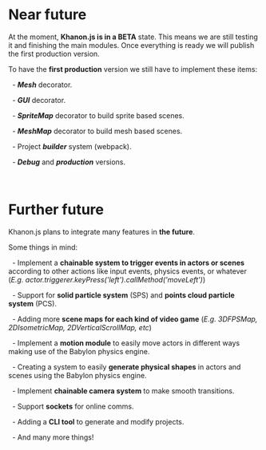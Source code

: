 # Near future

At the moment, **Khanon.js is in a BETA** state. This means we are still testing it and finishing the main modules. Once everything is ready we will publish the first production version.

To have the **first production** version we still have to implement these items:

&nbsp;
    - ***Mesh*** decorator.

&nbsp;
    - ***GUI*** decorator.

&nbsp;
    - ***SpriteMap*** decorator to build sprite based scenes.

&nbsp;
    - ***MeshMap*** decorator to build mesh based scenes.

&nbsp;
    - Project ***builder*** system (webpack).

&nbsp;
    - ***Debug*** and ***production*** versions.

&nbsp;
# Further future

Khanon.js plans to integrate many features in **the future**.

Some things in mind:

&nbsp;
    - Implement a **chainable system to trigger events in actors or scenes** according to other actions like input events, physics events, or whatever (*E.g. actor.triggerer.keyPress('left').callMethod('moveLeft')*)

&nbsp;
    - Support for **solid particle system** (SPS) and **points cloud particle system** (PCS).

&nbsp;
    - Adding more **scene maps for each kind of video game** (*E.g. 3DFPSMap, 2DIsometricMap, 2DVerticalScrollMap, etc*)

&nbsp;
    - Implement a **motion module** to easily move actors in different ways making use of the Babylon physics engine.

&nbsp;
    - Creating a system to easily **generate physical shapes** in actors and scenes using the Babylon physics engine.

&nbsp;
    - Implement **chainable camera system** to make smooth transitions.

&nbsp;
    - Support **sockets** for online comms.

&nbsp;
    - Adding a **CLI tool** to generate and modify projects.

&nbsp;
    - And many more things!